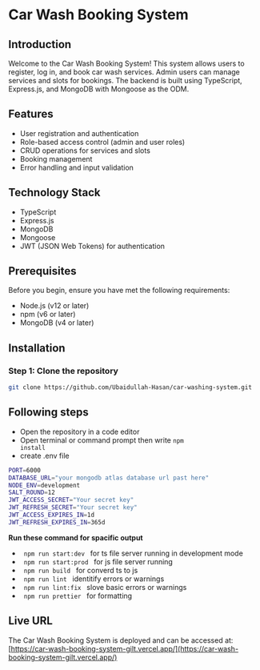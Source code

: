 # Car Wash Booking System

## Introduction

Welcome to the Car Wash Booking System! This system allows users to register, log in, and book car wash services. Admin users can manage services and slots for bookings. The backend is built using TypeScript, Express.js, and MongoDB with Mongoose as the ODM.

## Features

- User registration and authentication
- Role-based access control (admin and user roles)
- CRUD operations for services and slots
- Booking management
- Error handling and input validation

## Technology Stack

- TypeScript
- Express.js
- MongoDB
- Mongoose
- JWT (JSON Web Tokens) for authentication

## Prerequisites

Before you begin, ensure you have met the following requirements:

- Node.js (v12 or later)
- npm (v6 or later)
- MongoDB (v4 or later)

## Installation

### Step 1: Clone the repository


```bash
git clone https://github.com/Ubaidullah-Hasan/car-washing-system.git
```

## Following steps
* Open the repository in a code editor
* Open terminal or command prompt then write <code>npm install</code>
* create .env file
```bash
PORT=6000
DATABASE_URL="your mongodb atlas database url past here"
NODE_ENV=development
SALT_ROUND=12
JWT_ACCESS_SECRET="Your secret key"
JWT_REFRESH_SECRET="Your secret key"
JWT_ACCESS_EXPIRES_IN=1d
JWT_REFRESH_EXPIRES_IN=365d
```
<b> Run these command for spacific output </b>
  * <code> npm run start:dev </code> for ts file server running in development mode
  * <code> npm run start:prod </code> for js file server running
  * <code> npm run build </code> for converd ts to js
  * <code> npm run lint </code> identitify errors or warnings
  * <code> npm run lint:fix </code> slove basic errors or warnings
  * <code> npm run prettier </code> for formatting

## Live URL

The Car Wash Booking System is deployed and can be accessed at:
[https://car-wash-booking-system-gilt.vercel.app/](https://car-wash-booking-system-gilt.vercel.app/)